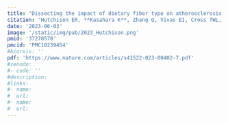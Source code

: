 ```yaml
---
title: "Dissecting the impact of dietary fiber type on atherosclerosis in mice colonized with different gut microbial communities"
citation: "Hutchison ER, **Kasahara K**, Zhang Q, Vivas EI, Cross TWL, Rey FE. *NPJ Biofilms Microbiomes*. 2023."
date: '2023-06-03'
image: '/static/img/pub/2023_Hutchison.png'
pmid: '37270570'
pmcid: 'PMC10239454'
#biorxiv: ''
pdf: 'https://www.nature.com/articles/s41522-023-00402-7.pdf'
#zenodo: 
#- code: ''
#description: 
#links:
#- name: 
#  url: 
#- name:
#  url:
---
```

